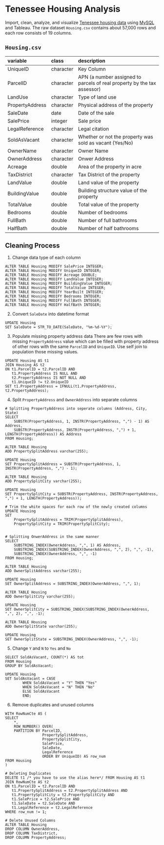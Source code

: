 # Tenessee Housing Analysis

Import, clean, analyze, and visualize [Tenessee housing data](https://github.com/AlexTheAnalyst/PortfolioProjects/blob/main/Nashville%20Housing%20Data%20for%20Data%20Cleaning.xlsx) using [MySQL]() and Tableau. The raw dataset `Housing.csv` contains about 57,000 rows and each row consists of 19 columns.

## `Housing.csv`

|variable          |class     |description |
|:-----------------|:---------|:-----------|
|UniqueID          |character | Key Column |
|ParcelID          |character | APN (a number assigned to parcels of real property by the tax assessor) |
|LandUse           |character | Type of land use |
|PropertyAddress   |character | Physical address of the property |
|SaleDate          |date      | Date of the sale  |
|SalePrice         |integer   | Sale price |
|LegalReference    |character | Legal citation |
|SoldAsVacant      |character | Whether or not the property was sold as vacant (Yes/No) |
|OwnerName         |character | Owner Name |
|OwnerAddress      |character | Onwer Address |
|Acreage           |double    | Area of the property in acre |
|TaxDistrict       |character | Tax District of the property |
|LandValue         |double    | Land value of the property |
|BuildingValue     |double    | Building structure value of the property |
|TotalValue        |double    | Total value of the property |
|Bedrooms          |double    | Number of bedrooms |
|FullBath          |double    | Number of full bathrooms |
|HalfBath          |double    | Number of half bathrooms |

## Cleaning Process

1. Change data type of each column

```mysql
ALTER TABLE Housing MODIFY SalePrice INTEGER;
ALTER TABLE Housing MODIFY UniqueID INTEGER;
ALTER TABLE Housing MODIFY Acreage DOUBLE;
ALTER TABLE Housing MODIFY LandValue INTEGER;
ALTER TABLE Housing MODIFY BuildingValue INTEGER;
ALTER TABLE Housing MODIFY TotalValue INTEGER;
ALTER TABLE Housing MODIFY YearBuilt INTEGER;
ALTER TABLE Housing MODIFY Bedrooms INTEGER;
ALTER TABLE Housing MODIFY FullBath INTEGER;
ALTER TABLE Housing MODIFY HalfBath INTEGER;

```

2. Convert `SaleDate` into datetime format

```mysql
UPDATE Housing
SET SaleDate = STR_TO_DATE(SaleDate, "%m-%d-%Y");
```

3. Populate missing property address data
There are few rows with missing `PropertyAddress` value which can be filled with property address of other rows with the same `ParcelID` and `UniqueID`. Use self join to population those missing values.

```mysql
UPDATE Housing AS t1
JOIN Housing AS t2
ON t1.ParcelID = t2.ParcelID AND
   t1.PropertyAddress IS NULL AND
   t2.PropertyAddress IS NOT NULL AND
   t1.UniqueID != t2.UniqueID
SET t1.PropertyAddress = IFNULL(t1.PropertyAddress, t2.PropertyAddress); 
```

4. Split `PropertyAddress` and `OwnerAddress` into separate columns

```mysql
# Splitting PropertyAddress into seperate columns (Address, City, State)
SELECT
	SUBSTR(PropertyAddress, 1, INSTR(PropertyAddress, ",") - 1) AS Address,
    SUBSTR(PropertyAddress, INSTR(PropertyAddress, ",") + 1, LENGTH(PropertyAddress)) AS Address
FROM Housing;

ALTER TABLE Housing
ADD PropertySplitAddress varchar(255);

UPDATE Housing
SET PropertySplitAddress = SUBSTR(PropertyAddress, 1, INSTR(PropertyAddress, ",") - 1);

ALTER TABLE Housing
ADD PropertySplitCity varchar(255);

UPDATE Housing
SET PropertySplitCity = SUBSTR(PropertyAddress, INSTR(PropertyAddress, ",") + 1, LENGTH(PropertyAddress));

# Trim the white spaces for each row of the newly created columns
UPDATE Housing
SET
	PropertySplitAddress = TRIM(PropertySplitAddress),
    PropertySplitCity = TRIM(PropertySplitCity);
    

# Splitting OnwerAddress in the same manner
SELECT
	SUBSTRING_INDEX(OwnerAddress, ",", 1) AS Address,
    SUBSTRING_INDEX(SUBSTRING_INDEX(OwnerAddress, ",", 2), ",", -1),
    SUBSTRING_INDEX(OwnerAddress, ",", -1)
FROM Housing;

ALTER TABLE Housing
ADD OwnerSplitAddress varchar(255);

UPDATE Housing
SET OwnerSplitAddress = SUBSTRING_INDEX(OwnerAddress, ",", 1);

ALTER TABLE Housing
ADD OwnerSplitCity varchar(255);

UPDATE Housing
SET OwnerSplitCity = SUBSTRING_INDEX(SUBSTRING_INDEX(OwnerAddress, ",", 2), ",", -1);

ALTER TABLE Housing
ADD OwnerSplitState varchar(255);

UPDATE Housing
SET OwnerSplitState = SUBSTRING_INDEX(OwnerAddress, ",", -1);
```
5. Change `Y` and `N` to `Yes` and `No`

```mysql
SELECT SoldAsVacant, COUNT(*) AS tot
FROM Housing
GROUP BY SoldAsVacant;

UPDATE Housing
SET SoldAsVacant = CASE
		WHEN SoldAsVacant = "Y" THEN "Yes"
        WHEN SoldAsVacant = "N" THEN "No"
        ELSE SoldAsVacant
		END;
```

6. Remove duplicates and unused columns

```mysql
WITH RowNumCte AS (
SELECT
	*,
	ROW_NUMBER() OVER(
    PARTITION BY ParcelID,
				 PropertySplitAddress,
                 PropertySplitCity,
				 SalePrice,
                 SaleDate,
                 LegalReference
                 ORDER BY UniqueID) AS row_num
FROM Housing
)

# Deleting Duplicates
DELETE t1 /* you have to use the alias here*/ FROM Housing AS t1
JOIN RowNumCte AS t2
ON t1.ParcelID = t2.ParcelID AND
   t1.PropertySplitAddress = t2.PropertySplitAddress AND
   t1.PropertySplitCity = t2.PropertySplitCity AND
   t1.SalePrice = t2.SalePrice AND
   t1.SaleDate = t2.SaleDate AND
   t1.LegalReference = t2.LegalReference
WHERE row_num != 1;
	
# Delete Unused Columns
ALTER TABLE Housing
DROP COLUMN OwnerAddress,
DROP COLUMN TaxDistrict,
DROP COLUMN PropertyAddress;

```